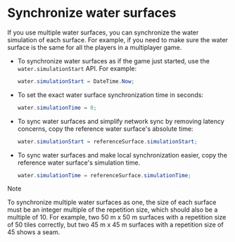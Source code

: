 # Synchronize water surfaces

If you use multiple water surfaces, you can synchronize the water simulation of each surface. For example, if you need to make sure the water surface is the same for all the players in a multiplayer game.

- To synchronize water surfaces as if the game just started, use the `water.simulationStart` API. For example:

	```cs
	water.simulationStart = DateTime.Now;
	```

- To set the exact water surface synchronization time in seconds:
	
	```cs
	water.simulationTime = 0;
	```

- To sync water surfaces and simplify network sync by removing latency concerns, copy the reference water surface's absolute time:

	```cs
	water.simulationStart = referenceSurface.simulationStart;
	```

- To sync water surfaces and  make local synchronization easier, copy the reference water surface's simulation time.

	```cs
	water.simulationTime = referenceSurface.simulationTime;
	```

> [!NOTE]
> To synchronize multiple water surfaces as one, the size of each surface must be an integer multiple of the repetition size, which should also be a multiple of 10. For example, two 50 m x 50 m surfaces with a repetition size of 50 tiles correctly, but two 45 m x 45 m surfaces with a repetition size of 45 shows a seam.
